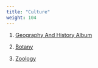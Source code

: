 ```yaml
---
title: "Culture"
weight: 104
---
```


1. [Geography And History Album](/album/culture-geo "Part I.GeographyAndHistoryAlbum.6.2021.docx")

2. [Botany](/album/culture-botany "Botany.Students.2021.docx")

3. [Zoology](/album/culture-zoology "Zoology.2021.docx")